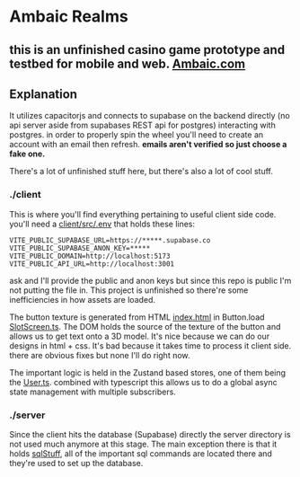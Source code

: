 # Ambaic Realms

## this is an unfinished casino game prototype and testbed for mobile and web. [Ambaic.com](https://ambaic.com/)

## Explanation

It utilizes capacitorjs and connects to supabase on the backend directly (no api server aside from supabases REST api for postgres) interacting with postgres.  in order to properly spin the wheel you'll need to create an account with an email then refresh.  **emails aren't verified so just choose a fake one.**

There's a lot of unfinished stuff here, but there's also a lot of cool stuff.

### ./client

This is where you'll find everything pertaining to useful client side code.  you'll need a [client/src/.env](client/src/.env) that holds these lines:
```
VITE_PUBLIC_SUPABASE_URL=https://*****.supabase.co
VITE_PUBLIC_SUPABASE_ANON_KEY=*****
VITE_PUBLIC_DOMAIN=http://localhost:5173
VITE_PUBLIC_API_URL=http://localhost:3001
```

ask and I'll provide the public and anon keys but since this repo is public I'm not putting the file in.  This project is unfinished so there're some inefficiencies in how assets are loaded.

The button texture is generated from HTML [index.html](client/src/index.html#L235) in Button.load [SlotScreen.ts](client/src/js/core/levels/SlotScreen.ts#L22).  The DOM holds the source of the texture of the button and allows us to get text onto a 3D model.  It's nice because we can do our designs in html + css.  It's bad because it takes time to process it client side.  there are obvious fixes but none I'll do right now.

The important logic is held in the Zustand based stores, one of them being the [User.ts](client/src/js/systems/User.ts).  combined with typescript this allows us to do a global async state management with multiple subscribers.


### ./server

Since the client hits the database (Supabase) directly the server directory is not used much anymore at this stage.  The main exception there is that it holds [sqlStuff](server/sqlStuff), all of the important sql commands are located there and they're used to set up the database.
